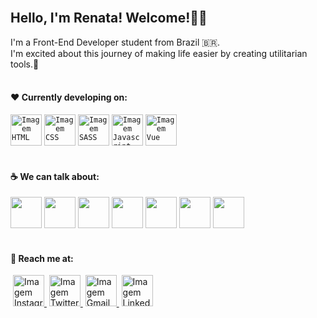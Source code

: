 <div align="left"> 
 <br/>

 <h2> 
  Hello, I'm Renata! Welcome!👋👩‍ 
 </h2>

 <section> 
  I'm a Front-End Developer student from Brazil 🇧🇷. <br/>
  I'm excited about this journey of making life easier by creating utilitarian tools.🤍
 </section><br/>

 <h4>
  ❤️ Currently developing on:
 </h4>

 <code><a href="https://developer.mozilla.org/pt-BR/docs/Web/HTML/Element" target="_blank"><img height="50"  alt="Imagem HTML" src="https://www.vectorlogo.zone/logos/w3_html5/w3_html5-ar21.svg"></a></code>
 <code><a href="https://developer.mozilla.org/pt-BR/docs/Web/CSS" target="_blank"><img height="50" alt="Imagem CSS" src="https://www.vectorlogo.zone/logos/w3_css/w3_css-ar21.svg"></a></code>
 <code><a href="https://sass-lang.com/" target="_blank"><img height="50" alt="Imagem SASS" src="https://www.vectorlogo.zone/logos/sass-lang/sass-lang-ar21.svg"></a></code>
 <code><a href="https://developer.mozilla.org/pt-BR/docs/Web/JavaScript/" target="_blank"><img height="50" alt="Imagem Javascript" src="https://www.vectorlogo.zone/logos/javascript/javascript-ar21.svg"></a></code>
 <code><a href="https://vuejs.org/" target="_blank"><img height="50" alt="Imagem Vue" src="https://www.vectorlogo.zone/logos/vuejs/vuejs-ar21.svg"></a></code>
 <br/> <br/>

 <h4>
  ☕ We can talk about:
 </h4>

 <code><a href="https://getbootstrap.com/docs/5.1/getting-started/introduction/" target="_blank"><img height="50" src="https://www.vectorlogo.zone/logos/getbootstrap/getbootstrap-ar21.svg"></a></code>
<code><a href="https://www.figma.com/" target="_blank"><img height="50" src="https://www.vectorlogo.zone/logos/figma/figma-ar21.svg"></a></code>
<code><a href="https://www.gimp.org/" target="_blank"><img height="50" src="https://www.vectorlogo.zone/logos/gimp/gimp-ar21.svg"></a></code>
<code><a href="https://github.com/" target="_blank"><img height="50" src="https://www.vectorlogo.zone/logos/github/github-ar21.svg"></a></code>
<code><a href="https://heroku.com/" target="_blank"><img height="50" src="https://www.vectorlogo.zone/logos/heroku/heroku-ar21.svg"></a></code>
<code><a href="https://www.php.net/" target="_blank"><img height="50" src="https://www.vectorlogo.zone/logos/php/php-ar21.svg"></a></code>
<code><a href="https://www.mysql.com/" target="_blank"><img height="50" src="https://www.vectorlogo.zone/logos/mysql/mysql-ar21.svg"></a></code>
<br/><br/>

 <h4>
  🤝 Reach me at:
 </h4>

 <image>
  <a href="https://www.instagram.com/renatamoss.ti" target="_blank">
   <img height="50" alt="Imagem Instagram" src="https://www.vectorlogo.zone/logos/instagram/instagram-ar21.svg">
  </a>
 </image>
 <image>
  <a href="https://twitter.com/moss_renata" target="_blank">
   <img height="50" alt="Imagem Twitter" src="https://www.vectorlogo.zone/logos/twitter/twitter-ar21.svg">
  </a>
 </image>
 <image>
  <a href="mailto:renatamoss.web@gmail.com" target="_blank">
   <img height="50" alt="Imagem Gmail" src="https://www.vectorlogo.zone/logos/gmail/gmail-ar21.svg">
  </a>
 </image>
 <image>
  <a href="https://www.linkedin.com/in/renata-moss" target="_blank">
   <img height="50" alt="Imagem Linkedin" src="https://www.vectorlogo.zone/logos/linkedin/linkedin-ar21.svg">
  </a>
 </image>
 
 </div>

